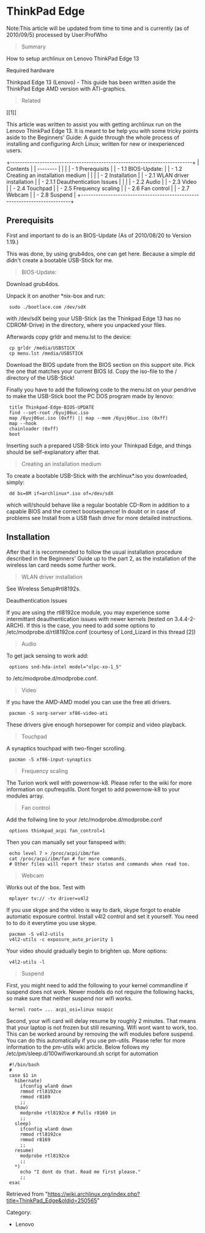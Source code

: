 ThinkPad Edge
=============

Note:This article will be updated from time to time and is currently (as
of 2010/09/5) processed by User:ProfWho

> Summary

How to setup archlinux on Lenovo ThinkPad Edge 13

Required hardware

Thinkpad Edge 13 (Lenovo) - This guide has been written aside the
ThinkPad Edge AMD version with ATI-graphics.

> Related

[[1]]

This article was written to assist you with getting archlinux run on the
Lenovo ThinkPad Edge 13. It is meant to be help you with some tricky
points aside to the Beginners' Guide: A guide through the whole process
of installing and configuring Arch Linux; written for new or
inexperienced users.

+--------------------------------------------------------------------------+
| Contents                                                                 |
| --------                                                                 |
|                                                                          |
| -   1 Prerequisits                                                       |
|     -   1.1 BIOS-Update:                                                 |
|     -   1.2 Creating an installation medium                              |
|                                                                          |
| -   2 Installation                                                       |
|     -   2.1 WLAN driver installation                                     |
|         -   2.1.1 Deauthentication Issues                                |
|                                                                          |
|     -   2.2 Audio                                                        |
|     -   2.3 Video                                                        |
|     -   2.4 Touchpad                                                     |
|     -   2.5 Frequency scaling                                            |
|     -   2.6 Fan control                                                  |
|     -   2.7 Webcam                                                       |
|     -   2.8 Suspend                                                      |
+--------------------------------------------------------------------------+

Prerequisits
------------

First and important to do is an BIOS-Update (As of 2010/08/20 to Version
1.19.)

This was done, by using grub4dos, one can get here. Because a simple dd
didn't create a bootable USB-Stick for me.

> BIOS-Update:

Download grub4dos.

Unpack it on another *nix-box and run:

     sudo ./bootlace.com /dev/sdX

with /dev/sdX being your USB-Stick (as the Thinkpad Edge 13 has no
CDROM-Drive) in the directory, where you unpacked your files.

Afterwards copy grldr and menu.lst to the device:

     cp grldr /media/USBSTICK
     cp menu.lst /media/USBSTICK

Download the BIOS update from the BIOS section on this support site.
Pick the one that matches your current BIOS Id. Copy the iso-file to the
/ directory of the USB-Stick!

Finally you have to add the following code to the menu.lst on your
pendrive to make the USB-Stick boot the PC DOS program made by lenovo:

     title Thinkpad-Edge-BIOS-UPDATE
     find --set-root /6yuj06uc.iso
     map /6yuj06uc.iso (0xff) || map --mem /6yuj06uc.iso (0xff)
     map --hook
     chainloader (0xff)
     boot

Inserting such a prepared USB-Stick into your Thinkpad Edge, and things
should be self-explanatory after that.

> Creating an installation medium

To create a bootable USB-Stick with the archlinux*.iso you downloaded,
simply:

     dd bs=8M if=archlinux*.iso of=/dev/sdX

which will/should behave like a regular bootable CD-Rom in addition to a
capable BIOS and the correct bootsequence! In doubt or in case of
problems see Install from a USB flash drive for more detailed
instructions.

Installation
------------

After that it is recommended to follow the usual installation procedure
described in the Beginners' Guide up to the part 2, as the installation
of the wireless lan card needs some further work.

> WLAN driver installation

See Wireless Setup#rtl8192s.

Deauthentication Issues

If you are using the rtl8192ce module, you may experience some
intermittant deauthentication issues with newer kernels (tested on
3.4.4-2-ARCH). If this is the case, you need to add some options to
/etc/modprobe.d/rtl8192ce.conf (courtesy of Lord_Lizard in this thread
[2])

> Audio

To get jack sensing to work add:

     options snd-hda-intel model="olpc-xo-1_5"

to /etc/modprobe.d/modprobe.conf.

> Video

If you have the AMD-AMD model you can use the free ati drivers.

     pacman -S xorg-server xf86-video-ati

These drivers give enough horsepower for compiz and video playback.

> Touchpad

A synaptics touchpad with two-finger scrolling.

     pacman -S xf86-input-synaptics

> Frequency scaling

The Turion work well with powernow-k8. Please refer to the wiki for more
information on cpufrequtils. Dont forget to add powernow-k8 to your
modules array.

> Fan control

Add the follwing line to your /etc/modprobe.d/modprobe.conf

     options thinkpad_acpi fan_control=1

Then you can manually set your fanspeed with:

     echo level 7 > /proc/acpi/ibm/fan
     cat /proc/acpi/ibm/fan # for more commands.
     # Other files will report their status and commands when read too.

> Webcam

Works out of the box. Test with

     mplayer tv:// -tv driver=v4l2

If you use skype and the video is way to dark, skype forgot to enable
automatic exposure control. Install v4l2 control and set it yourself.
You need to to do it everytime you use skype.

     pacman -S v4l2-utils
     v4l2-utils -c exposure_auto_priority 1

Your video should gradually begin to brighten up. More options:

     v4l2-utils -l

> Suspend

First, you might need to add the following to your kernel commandline if
suspend does not work. Newer models do not require the following hacks,
so make sure that neither suspend nor wifi works.

     kernel root= ... acpi_osi=linux noapic

Second, your wifi card will delay resume by roughly 2 minutes. That
means that your laptop is not frozen but still resuming. Wifi wont want
to work, too. This can be worked around by removing the wifi modules
before suspend. You can do this automatically if you use pm-utils.
Please refer for more information to the pm-utils wiki article. Below
follows my /etc/pm/sleep.d/100wifiworkaround.sh script for automation

     #!/bin/bash
     #
     case $1 in
       hibernate)
         ifconfig wlan0 down
         rmmod rtl8192ce
         rmmod r8169
         ;;
       thaw)
         modprobe rtl8192ce # Pulls r8169 in
         ;;
       sleep)
         ifconfig wlan0 down
         rmmod rtl8192ce
         rmmod r8169
         ;;
       resume)
         modprobe rtl8192ce
         ;;
       *)
         echo "I dont do that. Read me first please."
         ;;
     esac

Retrieved from
"https://wiki.archlinux.org/index.php?title=ThinkPad_Edge&oldid=250565"

Category:

-   Lenovo
